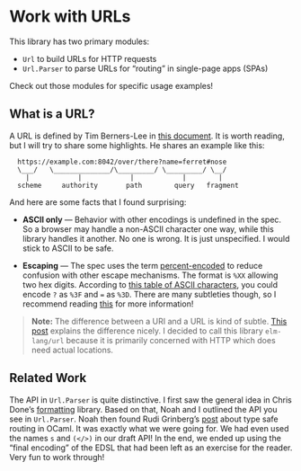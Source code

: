 # Work with URLs

This library has two primary modules:

  - `Url` to build URLs for HTTP requests
  - `Url.Parser` to parse URLs for “routing” in single-page apps (SPAs)

Check out those modules for specific usage examples!


## What is a URL?

A URL is defined by Tim Berners-Lee in [this document](https://tools.ietf.org/html/rfc3986). It is worth reading, but I will try to share some highlights. He shares an example like this:

```
  https://example.com:8042/over/there?name=ferret#nose
  \___/   \______________/\_________/ \_________/ \__/
    |            |            |            |        |
  scheme     authority       path        query   fragment
```

And here are some facts that I found surprising:

  - **ASCII only** &mdash; Behavior with other encodings is undefined in the spec. So a browser may handle a non-ASCII character one way, while this library handles it another. No one is wrong. It is just unspecified. I would stick to ASCII to be safe.

  - **Escaping** &mdash; The spec uses the term [percent-encoded](https://tools.ietf.org/html/rfc3986#section-2.1) to reduce confusion with other escape mechanisms. The format is `%XX` allowing two hex digits. According to [this table of ASCII characters](http://ascii.cl/), you could encode `?` as `%3F` and `=` as `%3D`. There are many subtleties though, so I recommend reading [this](https://en.wikipedia.org/wiki/Percent-encoding) for more information!


> **Note:** The difference between a URI and a URL is kind of subtle. [This post](https://danielmiessler.com/study/url-uri/) explains the difference nicely. I decided to call this library `elm-lang/url` because it is primarily concerned with HTTP which does need actual locations.


## Related Work

The API in `Url.Parser` is quite distinctive. I first saw the general idea in Chris Done&rsquo;s [formatting][] library. Based on that, Noah and I outlined the API you see in `Url.Parser`. Noah then found Rudi Grinberg&rsquo;s [post][] about type safe routing in OCaml. It was exactly what we were going for. We had even used the names `s` and `(</>)` in our draft API! In the end, we ended up using the “final encoding” of the EDSL that had been left as an exercise for the reader. Very fun to work through!

[formatting]: http://chrisdone.com/posts/formatting
[post]: http://rgrinberg.com/posts/primitive-type-safe-routing/
